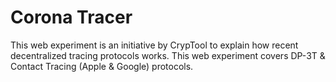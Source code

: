 # Corona Tracer
This web experiment is an initiative by CrypTool to explain how recent decentralized tracing protocols works. This web experiment covers DP-3T & Contact Tracing (Apple & Google) protocols.
